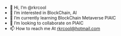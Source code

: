 - 👋 Hi, I’m @rkrcool
- 👀 I’m interested in BlockChain, AI
- 🌱 I’m currently learning BlockChain Metaverse PIAIC
- 💞️ I’m looking to collaborate on PIAIC
- 📫 How to reach me At rkrcool@hotmail.com

<!---
rkrcool/rkrcool is a ✨ special ✨ repository because its `README.md` (this file) appears on your GitHub profile.
You can click the Preview link to take a look at your changes.
--->
